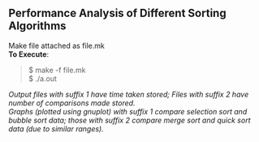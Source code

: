 ## Performance Analysis of Different Sorting Algorithms
Make file attached as file.mk \
**To Execute**: 
>$ make -f file.mk \
$ ./a.out 


*Output files with suffix 1 have time taken stored; Files with suffix 2 have number of comparisons made stored. \
Graphs (plotted using gnuplot) with suffix 1 compare selection sort and bubble sort data; those with suffix 2 compare merge sort and quick sort data (due to similar ranges).*

